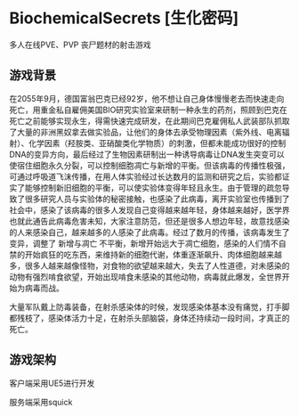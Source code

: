 # BiochemicalSecrets [生化密码]
多人在线PVE、PVP 丧尸题材的射击游戏



## 游戏背景

在2055年9月，德国富翁巴克已经92岁，他不想让自己身体慢慢老去而快速走向死亡，用重金私自雇佣美国BIO研究实验室来研制一种永生的药剂，照顾到巴克在死亡之前能够实现永生，得需快速完成研发，在此期间巴克雇佣私人武装部队抓取了大量的非洲黑奴拿去做实验品，让他们的身体去承受物理因素（紫外线、电离辐射）、化学因素（羟胺类、亚硝酸类化学物质）的刺激，但都未能成功很好的控制DNA的变异方向，最后经过了生物因素研制出一种诱导病毒让DNA发生突变可以使宿住细胞永久分裂，可以控制细胞凋亡与新增的平衡。但该病毒的传播性极强，可通过呼吸道飞沫传播，在用人体实验经过长达数月的监测和研究之后，实验都证实了能够控制新旧细胞的平衡，可以使实验体变得年轻且永生。由于管理的疏忽导致了很多研究人员与实验体的秘密接触，也感染了此病毒，离开实验室也传播到了社会中，感染了该病毒的很多人发现自己变得越来越年轻，身体越来越好，医学界也就此通告此病毒危害未知，大家注意防范，但还是很多人想边年轻，故意找感染的人来感染自己，越来越多的人感染了此病毒。经过了数月的传播，该病毒发生了变异，调整了 新增与凋亡 不平衡，新增开始远大于凋亡细胞，感染的人们情不自禁的开始疯狂的吃东西，来维持新的细胞代谢，体重逐渐飙升、肉体细胞越来越多，很多人越来越像怪物，对食物的欲望越来越大，失去了人性道德，对未感染的动物有强烈啃食欲望，开始出现啃食未感染的其他动物，病毒就此爆发，全世界开始为病毒而战。

大量军队戴上防毒装备，在射杀感染体的时候，发现感染体基本没有痛觉，打手脚都残枝了，感染体活力十足，在射杀头部脑袋，身体还持续动一段时间，才真正的死亡。



## 游戏架构

客户端采用UE5进行开发

服务端采用squick



